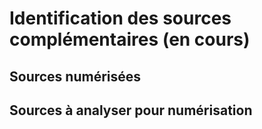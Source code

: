 # Identification des sources complémentaires (en cours)

## Sources numérisées

## Sources à analyser pour numérisation